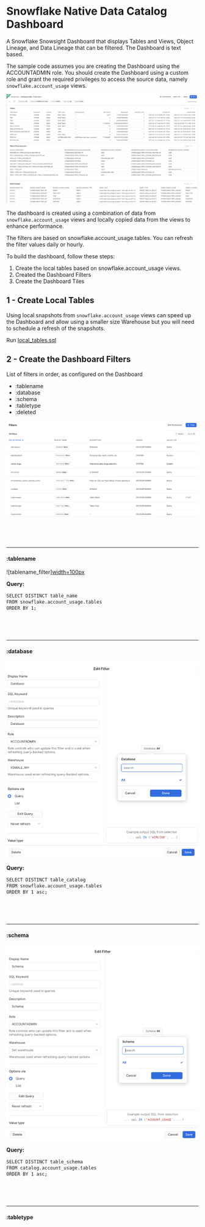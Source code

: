 # Snowflake Native Data Catalog Dashboard

A Snowflake Snowsight Dashboard that displays Tables and Views, Object Lineage, and Data Lineage that can be filtered.  The Dashboard is text based.

The sample code assumes you are creating the Dashboard using the ACCOUNTADMIN role.  You should create the Dashboard using a custom role and grant the required privileges to access the source data, namely `snowflake.account_usage` views.

![Catalog](./images/catalog.png)

The dashboard is created using a combination of data from `snowflake.account_usage` views and locally copied data from the views to enhance performance.

The filters are based on snowflake.account_usage.tables.  You can refresh the filter values daily or hourly.

To build the dashboard, follow these steps:

1. Create the local tables based on snowflake.account_usage views.
2. Created the Dashboard Filters
3. Create the Dashboard Tiles

## 1 - Create Local Tables

Using local snapshots from `snowflake.account_usage` views can speed up the Dashboard and allow using a smaller size Warehouse but you will need to schedule a refresh of the snapshots.

Run [local_tables.sql](./local_tables.sql)

## 2 - Create the Dashboard Filters

List of filters in order, as configured on the Dashboard

- :tablename
- :database
- :schema
- :tabletype
- :deleted

![filters](./images/filters.png)

&nbsp;

&nbsp;

---
#### :tablename
![tablename_filter][width=100px](./images/table_name.png)

__Query:__
```
SELECT DISTINCT table_name
FROM snowflake.account_usage.tables
ORDER BY 1;
```
&nbsp;

&nbsp;

---
#### :database
![database_filter](./images/database.png)

__Query:__
```
SELECT DISTINCT table_catalog
FROM snowflake.account_usage.tables
ORDER BY 1 asc;
```
&nbsp;

&nbsp;

---
#### :schema
![schema_filter](./images/schema.png)

__Query:__
```
SELECT DISTINCT table_schema
FROM catalog.account_usage.tables
ORDER BY 1 asc;
```
&nbsp;

&nbsp;

---
#### :tabletype
